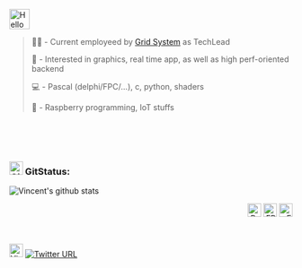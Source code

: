<a href="#"><img alt="Hello" height="36" src="https://www.pngrepo.com/png/42915/180/hello-speech-bubble-handmade-chatting-symbol.png"/></a>

> 🧑‍💼 - Current employeed by [Grid System](https://grids.systems/) as TechLead   
> 
> 📖 - Interested in graphics, real time app, as well as high perf-oriented backend   
> 
> 💻 - Pascal (delphi/FPC/...), c, python, shaders
> 
> 🌱 - Raspberry programming, IoT stuffs  

<br/>
<br/>
<br/>

### <a href="#"><img alt="Github" height="24" src="https://www.pngrepo.com/png/303615/180/github-icon-1-logo.png"/></a> GitStatus:
![Vincent's github stats](https://github-readme-stats.vercel.app/api?username=vincentgsell&bg_color=45,E76544,8F4E92&title_color=FFFFFF&text_color=FFFFFF&icon_color=FFFFFF&show_icons=true&hide_border=true)

<p align="right">
<a href="#"><img alt="Python" height="24" src="https://www.python.org/static/community_logos/python-logo-inkscape.svg" /></a>
<a href="#"><img alt="FPC" height="24" src="https://www.freepascal.org/pic/logo.gif" /></a>
<a href="#"><img alt="Embarcadero" height="24" src="https://www.embarcadero.com/images/logos/logo-page/preview_EMBT_Primary_Logo_Black.png" /></a>
</a>
</p>

<br/>

[<img alt="Vincent Gsell | LinkedIn" width="24px" src="https://www.pngrepo.com/png/75820/180/linkedin.png" />][linkedin]
[![Twitter URL](https://img.shields.io/twitter/url/https/twitter.com/VincentGsell.svg?style=social&label=Follow%20%40VincentGsell)](https://twitter.com/VincentGsell)

<br/>


[linkedin]: https://www.linkedin.com/in/vincentgsell/
[embarcadero]: https://www.embarcadero.com/
[python]: https://www.python.org/
[freepascal]: https://www.freepascal.org
